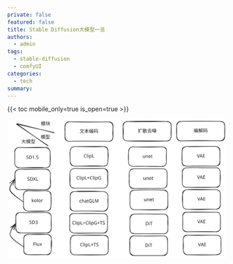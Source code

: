 ```yaml
---
private: false
featured: false
title: Stable Diffusion大模型一览
authors:
  - admin
tags:
  - stable-diffusion
  - comfyUI
categories:
  - tech
summary:
---
```

{{< toc mobile_only=true is_open=true >}}

![](assets/Drawing%202025-10-28%2023.54.46.excalidraw.svg)